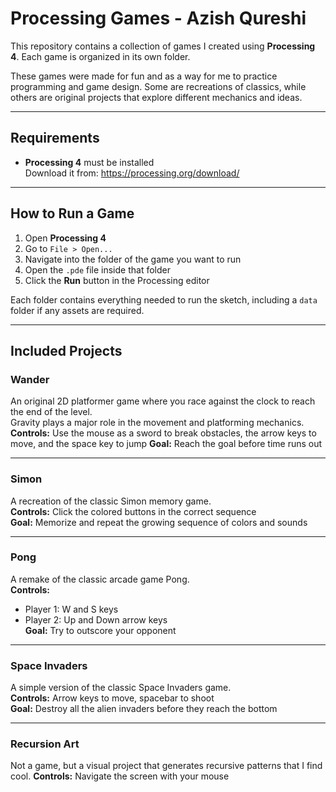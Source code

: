 # Processing Games - Azish Qureshi

This repository contains a collection of games I created using **Processing 4**. Each game is organized in its own folder.

These games were made for fun and as a way for me to practice programming and game design. Some are recreations of classics, while others are original projects that explore different mechanics and ideas.

---

## Requirements

- **Processing 4** must be installed  
  Download it from: https://processing.org/download/

---

## How to Run a Game

1. Open **Processing 4**
2. Go to `File > Open...`
3. Navigate into the folder of the game you want to run
4. Open the `.pde` file inside that folder
5. Click the **Run** button in the Processing editor

Each folder contains everything needed to run the sketch, including a `data` folder if any assets are required.

---

## Included Projects

### Wander  
An original 2D platformer game where you race against the clock to reach the end of the level.  
Gravity plays a major role in the movement and platforming mechanics.
**Controls:** Use the mouse as a sword to break obstacles, the arrow keys to move, and the space key to jump
**Goal:** Reach the goal before time runs out

---

### Simon  
A recreation of the classic Simon memory game.  
**Controls:** Click the colored buttons in the correct sequence  
**Goal:** Memorize and repeat the growing sequence of colors and sounds

---

### Pong  
A remake of the classic arcade game Pong.  
**Controls:**  
- Player 1: W and S keys  
- Player 2: Up and Down arrow keys  
**Goal:** Try to outscore your opponent

---

### Space Invaders  
A simple version of the classic Space Invaders game.  
**Controls:** Arrow keys to move, spacebar to shoot  
**Goal:** Destroy all the alien invaders before they reach the bottom

---

### Recursion Art  
Not a game, but a visual project that generates recursive patterns that I find cool.
**Controls:** Navigate the screen with your mouse
